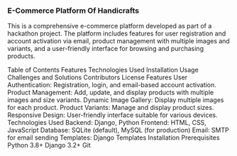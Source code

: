 ### E-Commerce Platform Of Handicrafts
This is a comprehensive e-commerce platform developed as part of a hackathon project. The platform includes features for user registration and account activation via email, product management with multiple images and variants, and a user-friendly interface for browsing and purchasing products.

Table of Contents
Features
Technologies Used
Installation
Usage
Challenges and Solutions
Contributors
License
Features
User Authentication: Registration, login, and email-based account activation.
Product Management: Add, update, and display products with multiple images and size variants.
Dynamic Image Gallery: Display multiple images for each product.
Product Variants: Manage and display product sizes.
Responsive Design: User-friendly interface suitable for various devices.
Technologies Used
Backend: Django, Python
Frontend: HTML, CSS, JavaScript
Database: SQLite (default), MySQL (for production)
Email: SMTP for email sending
Templates: Django Templates
Installation
Prerequisites
Python 3.8+
Django 3.2+
Git
